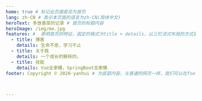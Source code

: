 ```yaml
---
home: true # 标记此页面是否为首页
lang: zh-CN # 表示本页面的语言为zh-CN(简体中文)
heroText: 多放香菜的记录 # 首页的标题内容
heroImage: /img/me.jpg
features: #  表明首页的特征，固定的格式为title + details，以三栏流式布局的方式展示
  - title: 博客
    details: 生命不息，学习不止
  - title: 关于我
    details: 一个成长的搬砖的。
  - title: 技能
    details: Vue全家桶，SpringBoot全家桶
footer: Copyright © 2020-yanhui # 为底部内容，与普通的网页一样，我们可以在footer里面写版权信息



---
```




